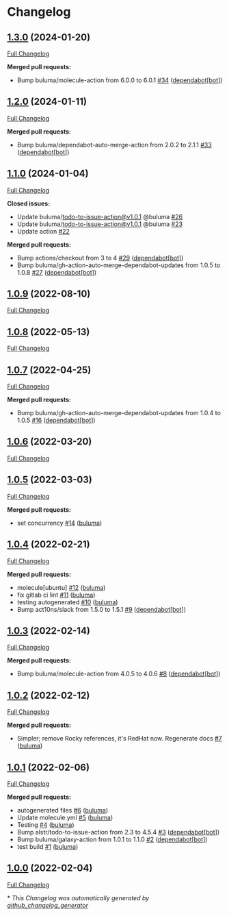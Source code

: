 # Changelog

## [1.3.0](https://github.com/buluma/ansible-role-selinux/tree/1.3.0) (2024-01-20)

[Full Changelog](https://github.com/buluma/ansible-role-selinux/compare/1.2.0...1.3.0)

**Merged pull requests:**

- Bump buluma/molecule-action from 6.0.0 to 6.0.1 [\#34](https://github.com/buluma/ansible-role-selinux/pull/34) ([dependabot[bot]](https://github.com/apps/dependabot))

## [1.2.0](https://github.com/buluma/ansible-role-selinux/tree/1.2.0) (2024-01-11)

[Full Changelog](https://github.com/buluma/ansible-role-selinux/compare/1.1.0...1.2.0)

**Merged pull requests:**

- Bump buluma/dependabot-auto-merge-action from 2.0.2 to 2.1.1 [\#33](https://github.com/buluma/ansible-role-selinux/pull/33) ([dependabot[bot]](https://github.com/apps/dependabot))

## [1.1.0](https://github.com/buluma/ansible-role-selinux/tree/1.1.0) (2024-01-04)

[Full Changelog](https://github.com/buluma/ansible-role-selinux/compare/1.0.9...1.1.0)

**Closed issues:**

- Update buluma/todo-to-issue-action@v1.0.1 @buluma [\#26](https://github.com/buluma/ansible-role-selinux/issues/26)
- Update buluma/todo-to-issue-action@v1.0.1 @buluma [\#23](https://github.com/buluma/ansible-role-selinux/issues/23)
- Update action [\#22](https://github.com/buluma/ansible-role-selinux/issues/22)

**Merged pull requests:**

- Bump actions/checkout from 3 to 4 [\#29](https://github.com/buluma/ansible-role-selinux/pull/29) ([dependabot[bot]](https://github.com/apps/dependabot))
- Bump buluma/gh-action-auto-merge-dependabot-updates from 1.0.5 to 1.0.8 [\#27](https://github.com/buluma/ansible-role-selinux/pull/27) ([dependabot[bot]](https://github.com/apps/dependabot))

## [1.0.9](https://github.com/buluma/ansible-role-selinux/tree/1.0.9) (2022-08-10)

[Full Changelog](https://github.com/buluma/ansible-role-selinux/compare/1.0.8...1.0.9)

## [1.0.8](https://github.com/buluma/ansible-role-selinux/tree/1.0.8) (2022-05-13)

[Full Changelog](https://github.com/buluma/ansible-role-selinux/compare/1.0.7...1.0.8)

## [1.0.7](https://github.com/buluma/ansible-role-selinux/tree/1.0.7) (2022-04-25)

[Full Changelog](https://github.com/buluma/ansible-role-selinux/compare/1.0.6...1.0.7)

**Merged pull requests:**

- Bump buluma/gh-action-auto-merge-dependabot-updates from 1.0.4 to 1.0.5 [\#16](https://github.com/buluma/ansible-role-selinux/pull/16) ([dependabot[bot]](https://github.com/apps/dependabot))

## [1.0.6](https://github.com/buluma/ansible-role-selinux/tree/1.0.6) (2022-03-20)

[Full Changelog](https://github.com/buluma/ansible-role-selinux/compare/1.0.5...1.0.6)

## [1.0.5](https://github.com/buluma/ansible-role-selinux/tree/1.0.5) (2022-03-03)

[Full Changelog](https://github.com/buluma/ansible-role-selinux/compare/1.0.4...1.0.5)

**Merged pull requests:**

- set concurrency [\#14](https://github.com/buluma/ansible-role-selinux/pull/14) ([buluma](https://github.com/buluma))

## [1.0.4](https://github.com/buluma/ansible-role-selinux/tree/1.0.4) (2022-02-21)

[Full Changelog](https://github.com/buluma/ansible-role-selinux/compare/1.0.3...1.0.4)

**Merged pull requests:**

- molecule\[ubuntu\] [\#12](https://github.com/buluma/ansible-role-selinux/pull/12) ([buluma](https://github.com/buluma))
- fix gitlab ci lint [\#11](https://github.com/buluma/ansible-role-selinux/pull/11) ([buluma](https://github.com/buluma))
- testing autogenerated [\#10](https://github.com/buluma/ansible-role-selinux/pull/10) ([buluma](https://github.com/buluma))
- Bump act10ns/slack from 1.5.0 to 1.5.1 [\#9](https://github.com/buluma/ansible-role-selinux/pull/9) ([dependabot[bot]](https://github.com/apps/dependabot))

## [1.0.3](https://github.com/buluma/ansible-role-selinux/tree/1.0.3) (2022-02-14)

[Full Changelog](https://github.com/buluma/ansible-role-selinux/compare/1.0.2...1.0.3)

**Merged pull requests:**

- Bump buluma/molecule-action from 4.0.5 to 4.0.6 [\#8](https://github.com/buluma/ansible-role-selinux/pull/8) ([dependabot[bot]](https://github.com/apps/dependabot))

## [1.0.2](https://github.com/buluma/ansible-role-selinux/tree/1.0.2) (2022-02-12)

[Full Changelog](https://github.com/buluma/ansible-role-selinux/compare/1.0.1...1.0.2)

**Merged pull requests:**

- Simpler; remove Rocky references, it's RedHat now. Regenerate docs [\#7](https://github.com/buluma/ansible-role-selinux/pull/7) ([buluma](https://github.com/buluma))

## [1.0.1](https://github.com/buluma/ansible-role-selinux/tree/1.0.1) (2022-02-06)

[Full Changelog](https://github.com/buluma/ansible-role-selinux/compare/1.0.0...1.0.1)

**Merged pull requests:**

- autogenerated files [\#6](https://github.com/buluma/ansible-role-selinux/pull/6) ([buluma](https://github.com/buluma))
- Update molecule.yml [\#5](https://github.com/buluma/ansible-role-selinux/pull/5) ([buluma](https://github.com/buluma))
- Testing [\#4](https://github.com/buluma/ansible-role-selinux/pull/4) ([buluma](https://github.com/buluma))
- Bump alstr/todo-to-issue-action from 2.3 to 4.5.4 [\#3](https://github.com/buluma/ansible-role-selinux/pull/3) ([dependabot[bot]](https://github.com/apps/dependabot))
- Bump buluma/galaxy-action from 1.0.1 to 1.1.0 [\#2](https://github.com/buluma/ansible-role-selinux/pull/2) ([dependabot[bot]](https://github.com/apps/dependabot))
- test build [\#1](https://github.com/buluma/ansible-role-selinux/pull/1) ([buluma](https://github.com/buluma))

## [1.0.0](https://github.com/buluma/ansible-role-selinux/tree/1.0.0) (2022-02-04)

[Full Changelog](https://github.com/buluma/ansible-role-selinux/compare/554f44ca2884f1f91e168779b0528e055fa35edf...1.0.0)



\* *This Changelog was automatically generated by [github_changelog_generator](https://github.com/github-changelog-generator/github-changelog-generator)*
